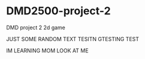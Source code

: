 # DMD2500-project-2
DMD project 2 2d game

JUST SOME RANDOM TEXT TESITN GTESTING TEST 

IM LEARNING MOM LOOK AT ME 
